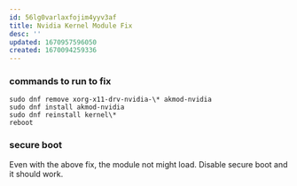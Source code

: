 ```yaml
---
id: 56lg0varlaxfojim4yyv3af
title: Nvidia Kernel Module Fix
desc: ''
updated: 1670957596050
created: 1670094259336
---
```


### commands to run to fix
```
sudo dnf remove xorg-x11-drv-nvidia-\* akmod-nvidia
sudo dnf install akmod-nvidia
sudo dnf reinstall kernel\*
reboot
```

### secure boot
Even with the above fix, the module not might load. Disable secure boot and it should work.